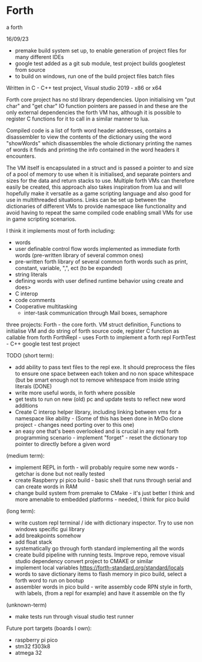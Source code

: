 # Forth
a forth 

    
16/09/23 
  - premake build system set up, to enable generation of project files for many different IDEs
  - google test added as a git sub module, test project builds googletest from source
  - to build on windows, run one of the build project files batch files

Written in C - C++ test project, Visual studio 2019 - x86 or x64

Forth core project has no std library dependencies. Upon initialising vm "put char" and "get char" IO function pointers are passed in and these are the only external dependencies the forth VM has, although it is possible to register C functions for it to call in a similar manner to lua.

Compiled code is a list of forth word header addresses, contains a disassembler to view the contents of the dictionary using the word "showWords" which disassembles the whole dictionary printing the names of words it finds and printing the info contained in the word headers it encounters.

The VM itself is encapsulated in a struct and is passed a pointer to and size of a pool of memory to use when it is initialised, and separate pointers and sizes for the data and return stacks to use. Multiple forth VMs can therefore easily be created, this approach also takes inspiration from lua and will hopefully make it versatile as a game scripting language and also good for use in multithreaded situations. Links can be set up between the dictionaries of different VMs to provide namespace like functionality and avoid having to repeat the same compiled code enabling small VMs for use in game scripting scenarios.

I think it implements most of forth including:
  - words
  - user definable control flow words implemented as immediate forth words (pre-written library of several common ones)
  - pre-written forth library of several common forth words such as print, constant, variable, ",", ect (to be expanded)
  - string literals
  - defining words with user defined runtime behavior using create and does>
  - C interop
  - code comments
  - Cooperative multitasking
      - inter-task communication through Mail boxes, semaphore 

three projects:
  Forth     - the core forth. VM struct definition, Functions to initialise VM and do string of forth source code, register C function as callable from forth
  ForthRepl - uses Forth to implement a forth repl
  ForthTest - C++ google test test project 

TODO 
(short term):
- add ability to pass text files to the repl exe. It should preprocess the files to ensure one space between each token and no non space whitespace (but be smart enough not to remove whitespace from inside string literals (DONE)
- write more useful words, in forth where possible
- get tests to run on new (old) pc and update tests to reflect new word additions
- Create C interop helper library, including linking between vms for a namespace like ability - (Some of this has been done in MrDo clone project - changes need porting over to this one)
- an easy one that's been overlooked and is crucial in any real forth programming scenario - implement "forget" - reset the dictionary top pointer to directly before a given word

(medium term):
- implement REPL in forth - will probably require some new words - getchar is done but not really tested
- create Raspberry pi pico build - basic shell that runs through serial and can create words in RAM
- change build system from premake to CMake - it's just better I think and more amenable to embedded platforms - needed, I think for pico build


(long term):
- write custom repl terminal / ide with dictionary inspector. Try to use non windows specific gui library
- add breakpoints somehow
- add float stack
- systematically go through forth standard implementing all the words
- create build pipeline with running tests. Improve repo, remove visual studio dependency convert project to CMAKE or similar
- implement local variables https://forth-standard.org/standard/locals
- words to save dictionary items to flash memory in pico build, select a forth word to run on bootup
- assembler words in pico build - write assembly code RPN style in forth, with labels, (from a repl for example) and have it assemble on the fly

(unknown-term)
  - make tests run through visual studio test runner

Future port targets (boards I own):
- raspberry pi pico
- stm32 f303k8
- atmega 32
